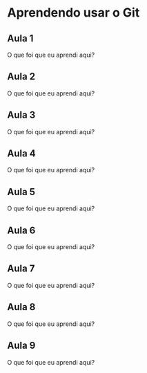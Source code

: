  # Aprendendo usar o Git
 
 
 
## Aula 1
O que foi que eu aprendi aqui?

## Aula 2
O que foi que eu aprendi aqui?

## Aula 3
O que foi que eu aprendi aqui?

## Aula 4
O que foi que eu aprendi aqui?

## Aula 5
O que foi que eu aprendi aqui?

## Aula 6
O que foi que eu aprendi aqui?

## Aula 7
O que foi que eu aprendi aqui?

## Aula 8
O que foi que eu aprendi aqui?

## Aula 9
O que foi que eu aprendi aqui?
